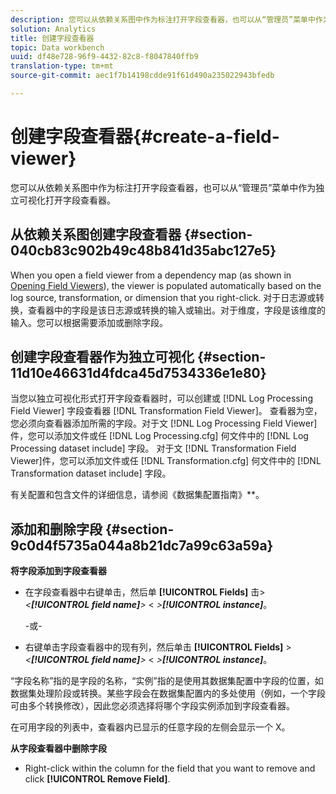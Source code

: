 ```yaml
---
description: 您可以从依赖关系图中作为标注打开字段查看器，也可以从“管理员”菜单中作为独立可视化打开字段查看器。
solution: Analytics
title: 创建字段查看器
topic: Data workbench
uuid: df48e728-96f9-4432-82c8-f8047840ffb9
translation-type: tm+mt
source-git-commit: aec1f7b14198cdde91f61d490a235022943bfedb

---
```



# 创建字段查看器{#create-a-field-viewer}

您可以从依赖关系图中作为标注打开字段查看器，也可以从“管理员”菜单中作为独立可视化打开字段查看器。

## 从依赖关系图创建字段查看器 {#section-040cb83c902b49c48b841d35abc127e5}

When you open a field viewer from a dependency map (as shown in [Opening Field Viewers](../../../../../home/c-get-started/c-admin-intrf/c-dataset-mgrs/c-dep-maps/c-opn-field-vwrs.md#concept-0f0738ac50804a33818487222c337c27)), the viewer is populated automatically based on the log source, transformation, or dimension that you right-click. 对于日志源或转换，查看器中的字段是该日志源或转换的输入或输出。对于维度，字段是该维度的输入。您可以根据需要添加或删除字段。

## 创建字段查看器作为独立可视化 {#section-11d10e46631d4fdca45d7534336e1e80}

当您以独立可视化形式打开字段查看器时，可以创建或 [!DNL Log Processing Field Viewer] 字段查看器 [!DNL Transformation Field Viewer]。 查看器为空，您必须向查看器添加所需的字段。对于文 [!DNL Log Processing Field Viewer]件，您可以添加文件或任 [!DNL Log Processing.cfg] 何文件中的 [!DNL Log Processing dataset include] 字段。 对于文 [!DNL Transformation Field Viewer]件，您可以添加文件或任 [!DNL Transformation.cfg] 何文件中的 [!DNL Transformation dataset include] 字段。

有关配置和包含文件的详细信息，请参阅《数据集配置指南》**。

## 添加和删除字段 {#section-9c0d4f5735a044a8b21dc7a99c63a59a}

**将字段添加到字段查看器**

* 在字段查看器中右键单击，然后单 **[!UICONTROL Fields]** 击> *&lt;**[!UICONTROL field name]**>* &lt; *>**[!UICONTROL instance]***。

   -或-

* 右键单击字段查看器中的现有列，然后单击 **[!UICONTROL Fields]** > *&lt;**[!UICONTROL field name]**>* &lt; *>**[!UICONTROL instance]***。

“字段名称”指的是字段的名称，“实例”指的是使用其数据集配置中字段的位置，如数据集处理阶段或转换。某些字段会在数据集配置内的多处使用（例如，一个字段可由多个转换修改），因此您必须选择将哪个字段实例添加到字段查看器。

在可用字段的列表中，查看器内已显示的任意字段的左侧会显示一个 X。

**从字段查看器中删除字段**

* Right-click within the column for the field that you want to remove and click **[!UICONTROL Remove Field]**.

